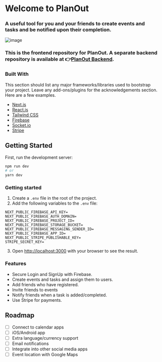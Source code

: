 # Welcome to PlanOut

### A useful tool for you and your friends to create events and tasks and be notified upon their completion.

![image](https://user-images.githubusercontent.com/84162315/173799061-968900a3-803d-418b-bc6d-56313e16a416.png)

### This is the frontend repository for PlanOut. A separate backend repository is available at 👉[PlanOut Backend](https://github.com/cc-senior-project/planout-backend).

### Built With

This section should list any major frameworks/libraries used to bootstrap your project. Leave any add-ons/plugins for the acknowledgements section. Here are a few examples.

- [Next.js](https://nextjs.org/)
- [React.js](https://reactjs.org/)
- [Tailwind CSS](https://tailwindcss.com/)
- [Firebase](https://firebase.google.com/)
- [Socket.io](https://socket.io/)
- [Stripe](https://stripe.com/)

## Getting Started

First, run the development server:

```bash
npm run dev
# or
yarn dev
```

### Getting started

1. Create a `.env` file in the root of the project.
2. Add the following variables to the `.env` file:

```
NEXT_PUBLIC_FIREBASE_API_KEY=
NEXT_PUBLIC_FIREBASE_AUTH_DOMAIN=
NEXT_PUBLIC_FIREBASE_PROJECT_ID=
NEXT_PUBLIC_FIREBASE_STORAGE_BUCKET=
NEXT_PUBLIC_FIREBASE_MESSAGING_SENDER_ID=
NEXT_PUBLIC_FIREBASE_APP_ID=
NEXT_PUBLIC_STRIPE_PUBLISHABLE_KEY=
STRIPE_SECRET_KEY=
```

3. Open [http://localhost:3000](http://localhost:3000) with your browser to see the result.

### Features

- Secure Login and SignUp with Firebase.
- Create events and tasks and assign them to users.
- Add friends who have registered.
- Invite friends to events
- Notify friends when a task is added/completed.
- Use Stripe for payments.

## Roadmap

- [ ] Connect to calendar apps
- [ ] iOS/Android app
- [ ] Extra language/currency support
- [ ] Email notifications
- [ ] Integrate into other social media apps
- [ ] Event location with Google Maps
